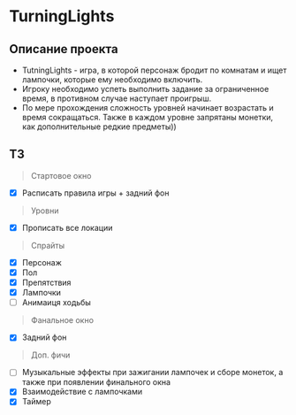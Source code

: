 # TurningLights

## Описание проекта
* TutningLights - игра, в которой персонаж бродит по комнатам и ищет лампочки, которые ему необходимо включить.
* Игроку необходимо успеть выполнить задание за ограниченное время, в противном случае наступает проигрыш.
* По мере прохождения сложность уровней начинает возрастать и время сокращаться. Также в каждом уровне запрятаны монетки, как дополнительные редкие предметы))

## ТЗ
> Стартовое окно
- [x] Расписать правила игры + задний фон
> Уровни
- [x] Прописать все локации
> Спрайты
- [x] Персонаж
- [x] Пол
- [x] Препятствия
- [x] Лампочки
- [ ] Анимаиця ходьбы
> Фанальное окно
- [x] Задний фон
> Доп. фичи
- [ ] Музыкальные эффекты при зажигании лампочек и сборе монеток, а также при появлении финального окна
- [x] Взаимодействие с лампочками
- [x] Таймер
